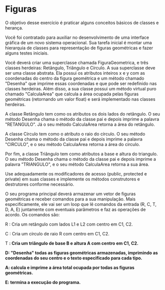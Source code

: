 # Figuras
O objetivo desse exercício é praticar alguns conceitos básicos de classes e herança.

Você foi contratado para auxiliar no desenvolvimento de uma interface gráfica de um novo sistema operacional. Sua tarefa inicial é montar uma hierarquia de classes para representação de figuras geométricas e fazer alguns testes iniciais. 

Você deverá criar uma superclasse chamada FiguraGeometrica, e três classes herdeiras: Retângulo, Triângulo e Círculo. A sua superclasse deve ser uma classe abstrata. Ela possui os atributos inteiros x e y com as coordenadas do centro da figura geométrica e um método chamado "Desenha" que imprime essas coordenadas e que pode ser redefinido nas classes herdeiras. Além disso, a sua classe possui um método virtual puro chamado "CalculaArea" que calcula a área ocupada pelas figuras geométricas (retornando um valor float) e será implementado nas classes herdeiras.

A classe Retângulo tem como os atributos os dois lados do retângulo. O seu método Desenha chama o método da classe pai e depois imprime a palavra "RETANGULO". Já o seu método CalculaArea retorna a área do retângulo.

A classe Círculo tem como o atributo o raio do círculo. O seu método Desenha chama o método da classe pai e depois imprime a palavra "CIRCULO", e o seu método CalculaArea retorna a área do circulo.

Por fim, a classe Triângulo tem como atributos a base e altura do triangulo. O seu método Desenha chama o método da classe pai e depois imprime a palavra "TRIANGULO", e o seu método CalculaArea retorna a sua área.

Use adequadamente os modificadores de acesso (public, protected e private) em suas classes e implemente os métodos construtores e destrutores conforme necessário. 

O seu programa principal deverá armazenar um vetor de figuras geométricas e receber comandos para a sua manipulação. Mais especificamente, ele vai ser um  loop que lê comandos da entrada (R, C, T, D, A, E) juntamente com eventuais parâmetros e faz as operações de acordo.  Os comandos são:

R <C1> <C2> <L1> <L2>: Cria um retângulo com lados L1 e L2 com centro em C1, C2.

C <C1> <C2> <R>: Cria um círculo de raio R com centro em C1, C2.

T <C1> <C2> <B> <A>: Cria um triângulo de base B e altura A com centro em C1, C2.

D:  "Desenha" todas as figuras geométricas armazenadas, imprimindo as coordenadas do seu centro e o texto especificado para cada tipo.

A: calcula e imprime a área total ocupada por todas as figuras geométricas.

E: termina a execução do programa.
